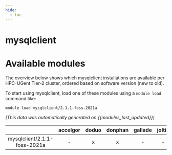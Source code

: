 ```yaml
---
hide:
  - toc
---
```


mysqlclient
===========

# Available modules


The overview below shows which mysqlclient installations are available per HPC-UGent Tier-2 cluster, ordered based on software version (new to old).

To start using mysqlclient, load one of these modules using a `module load` command like:

```shell
module load mysqlclient/2.1.1-foss-2021a
```

*(This data was automatically generated on {{modules_last_updated}})*  

| |accelgor|doduo|donphan|gallade|joltik|shinx|skitty|
| :---: | :---: | :---: | :---: | :---: | :---: | :---: | :---: |
|mysqlclient/2.1.1-foss-2021a|-|x|x|-|-|-|-|

